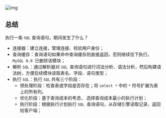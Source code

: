 ![img](https://user-images.githubusercontent.com/59153788/179767370-f2645705-b451-4a9b-8338-e73fd40b6035.png)

## 总结

执行一条 `SQL` 查询语句，期间发生了什么？

- 连接器：建立连接，管理连接、校验用户身份；
- 查询缓存：查询语句如果命中查询缓存则直接返回，否则继续往下执行。`MySQL 8.0 `已删除该模块；
- 解析 `SQL`：通过解析器对 `SQL `查询语句进行词法分析、语法分析，然后构建语法树，方便后续模块读取表名、字段、语句类型；
- 执行 `SQL`：执行 `SQL` 共有三个阶段：
  - 预处理阶段：检查表或字段是否存在；将 `select *` 中的 `*` 符号扩展为表上的所有列。
  - 优化阶段：基于查询成本的考虑， 选择查询成本最小的执行计划；
  - 执行阶段：根据执行计划执行 `SQL `查询语句，从存储引擎读取记录，返回给客户端；
